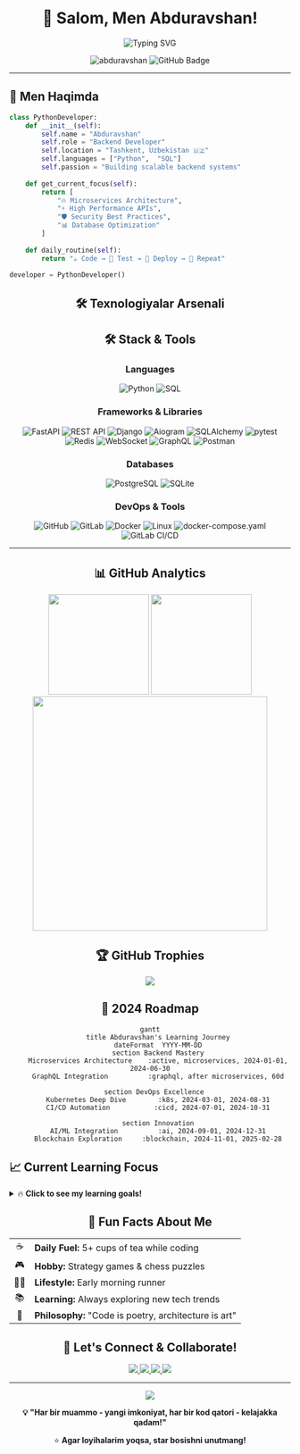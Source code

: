 <div align="center">
  
# 💫 Salom, Men **Abduravshan**! 

<img src="https://readme-typing-svg.herokuapp.com?font=Fira+Code&pause=1000&color=00D9FF&center=true&vCenter=true&width=435&lines=Python+Backend+Developer;API+Architecture+Expert;Clean+Code+Enthusiast;Always+Learning+New+Tech!" alt="Typing SVG" />

<p align="center">
  <img src="https://komarev.com/ghpvc/?username=abduravshan&label=Profile%20views&color=0e75b6&style=flat" alt="abduravshan" /> 
  <img src="https://img.shields.io/github/followers/abduravshan?label=Followers&style=social" alt="GitHub Badge">
</p>

---

</div>

## 🎯 Men Haqimda

```python
class PythonDeveloper:
    def __init__(self):
        self.name = "Abduravshan"
        self.role = "Backend Developer"
        self.location = "Tashkent, Uzbekistan 🇺🇿"
        self.languages = ["Python",  "SQL"]
        self.passion = "Building scalable backend systems"
    
    def get_current_focus(self):
        return [
            "🔥 Microservices Architecture",
            "⚡ High Performance APIs", 
            "🛡️ Security Best Practices",
            "📊 Database Optimization"
        ]
    
    def daily_routine(self):
        return "☕ Code → 🧪 Test → 🚀 Deploy → 🔄 Repeat"

developer = PythonDeveloper()
```

<div align="center">

## 🛠️ **Texnologiyalar Arsenali**


## 🛠 Stack & Tools

### **Languages**
![Python](https://img.shields.io/badge/Python-3776AB?style=for-the-badge&logo=python&logoColor=white)
![SQL](https://img.shields.io/badge/SQL-4479A1?style=for-the-badge&logo=postgresql&logoColor=white)

### **Frameworks & Libraries**
![FastAPI](https://img.shields.io/badge/FastAPI-009688?style=for-the-badge&logo=fastapi&logoColor=white)
![REST API](https://img.shields.io/badge/REST%20API-FF6C37?style=for-the-badge&logo=api&logoColor=white)
![Django](https://img.shields.io/badge/Django-092E20?style=for-the-badge&logo=django&logoColor=white)
![Aiogram](https://img.shields.io/badge/Aiogram-0088CC?style=for-the-badge&logo=telegram&logoColor=white)
![SQLAlchemy](https://img.shields.io/badge/SQLAlchemy-D71F00?style=for-the-badge&logo=sqlalchemy&logoColor=white)
![pytest](https://img.shields.io/badge/pytest-0A9EDC?style=for-the-badge&logo=pytest&logoColor=white)
![Redis](https://img.shields.io/badge/Redis-DC382D?style=for-the-badge&logo=redis&logoColor=white)
![WebSocket](https://img.shields.io/badge/WebSocket-010101?style=for-the-badge&logo=websocket&logoColor=white)
![GraphQL](https://img.shields.io/badge/GraphQL-E10098?style=for-the-badge&logo=graphql&logoColor=white)
![Postman](https://img.shields.io/badge/Postman-FF6C37?style=for-the-badge&logo=postman&logoColor=white)






### **Databases**
![PostgreSQL](https://img.shields.io/badge/PostgreSQL-336791?style=for-the-badge&logo=postgresql&logoColor=white)
![SQLite](https://img.shields.io/badge/SQLite-003B57?style=for-the-badge&logo=sqlite&logoColor=white)


### **DevOps & Tools**
![GitHub](https://img.shields.io/badge/GitHub-181717?style=for-the-badge&logo=github&logoColor=white)
![GitLab](https://img.shields.io/badge/GitLab-FC6D26?style=for-the-badge&logo=gitlab&logoColor=white)
![Docker](https://img.shields.io/badge/Docker-2496ED?style=for-the-badge&logo=docker&logoColor=white)
![Linux](https://img.shields.io/badge/Linux-FCC624?style=for-the-badge&logo=linux&logoColor=black)
![docker-compose.yaml](https://img.shields.io/badge/docker--compose.yaml-2496ED?style=for-the-badge&logo=docker&logoColor=white)
![GitLab CI/CD](https://img.shields.io/badge/GitLab%20CI%2FCD-FC6D26?style=for-the-badge&logo=gitlab&logoColor=white)


---


## 📊 **GitHub Analytics**

<img height="180em" src="https://github-readme-stats.vercel.app/api?username=abduravshan&show_icons=true&theme=tokyonight&include_all_commits=true&count_private=true"/>
<img height="180em" src="https://github-readme-stats.vercel.app/api/top-langs/?username=abduravshan&layout=compact&langs_count=8&theme=tokyonight"/>

<img width="420" src="https://github-readme-streak-stats.herokuapp.com/?user=abduravshan&theme=tokyonight" />

## 🏆 **GitHub Trophies**
<img src="https://github-profile-trophy.vercel.app/?username=abduravshan&theme=tokyonight&no-frame=true&margin-w=30" />

</div>

</td>
<td width="50%">

<div align="center">

## 🎯 **2024 Roadmap**

```mermaid
gantt
    title Abduravshan's Learning Journey
    dateFormat  YYYY-MM-DD
    section Backend Mastery
    Microservices Architecture    :active, microservices, 2024-01-01, 2024-06-30
    GraphQL Integration          :graphql, after microservices, 60d
    
    section DevOps Excellence  
    Kubernetes Deep Dive        :k8s, 2024-03-01, 2024-08-31
    CI/CD Automation           :cicd, 2024-07-01, 2024-10-31
    
    section Innovation
    AI/ML Integration          :ai, 2024-09-01, 2024-12-31
    Blockchain Exploration     :blockchain, 2024-11-01, 2025-02-28
```

</div>

## 📈 **Current Learning Focus**

<details>
<summary>🔥 <b>Click to see my learning goals!</b></summary>

### 🎯 **Technical Goals**
- [ ] **Microservices** - Service mesh implementation
- [ ] **Kubernetes** - Container orchestration mastery  
- [ ] **GraphQL** - Modern API development
- [ ] **Event-Driven Architecture** - Async messaging
- [ ] **Machine Learning** - AI-powered backends

### 📚 **Books I'm Reading**
- 📖 "Building Microservices" by Sam Newman
- 📖 "Designing Data-Intensive Applications" by Martin Kleppmann
- 📖 "Clean Architecture" by Robert C. Martin

</details>

<div align="center">

## 🌟 **Fun Facts About Me**

<table>
<tr>
<td align="center">☕</td>
<td><b>Daily Fuel:</b> 5+ cups of tea while coding</td>
</tr>
<tr>
<td align="center">🎮</td>
<td><b>Hobby:</b> Strategy games & chess puzzles</td>
</tr>
<tr>
<td align="center">🏃‍♂️</td>
<td><b>Lifestyle:</b> Early morning runner</td>
</tr>
<tr>
<td align="center">📚</td>
<td><b>Learning:</b> Always exploring new tech trends</td>
</tr>
<tr>
<td align="center">🎯</td>
<td><b>Philosophy:</b> "Code is poetry, architecture is art"</td>
</tr>
</table>

## 🤝 **Let's Connect & Collaborate!**

<a href="mailto:your.email@gmail.com">
  <img src="https://img.shields.io/badge/Gmail-D14836?style=for-the-badge&logo=gmail&logoColor=white" />
</a>
<a href="https://linkedin.com/in/abduravshan">
  <img src="https://img.shields.io/badge/LinkedIn-0077B5?style=for-the-badge&logo=linkedin&logoColor=white" />
</a>
<a href="https://t.me/abduravshan">
  <img src="https://img.shields.io/badge/Telegram-2CA5E0?style=for-the-badge&logo=telegram&logoColor=white" />
</a>
<a href="https://your-portfolio.com">
  <img src="https://img.shields.io/badge/Portfolio-FF5722?style=for-the-badge&logo=google-chrome&logoColor=white" />
</a>

---

<img src="https://capsule-render.vercel.app/api?type=waving&color=gradient&height=100&section=footer"/>

**💡 "Har bir muammo - yangi imkoniyat, har bir kod qatori - kelajakka qadam!"**

⭐ **Agar loyihalarim yoqsa, star bosishni unutmang!**

</div>
